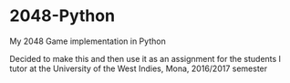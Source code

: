# 2048-Python
My 2048 Game implementation in Python

Decided to make this and then use it as an assignment for the students I tutor at the University of the West Indies, Mona, 2016/2017 semester
